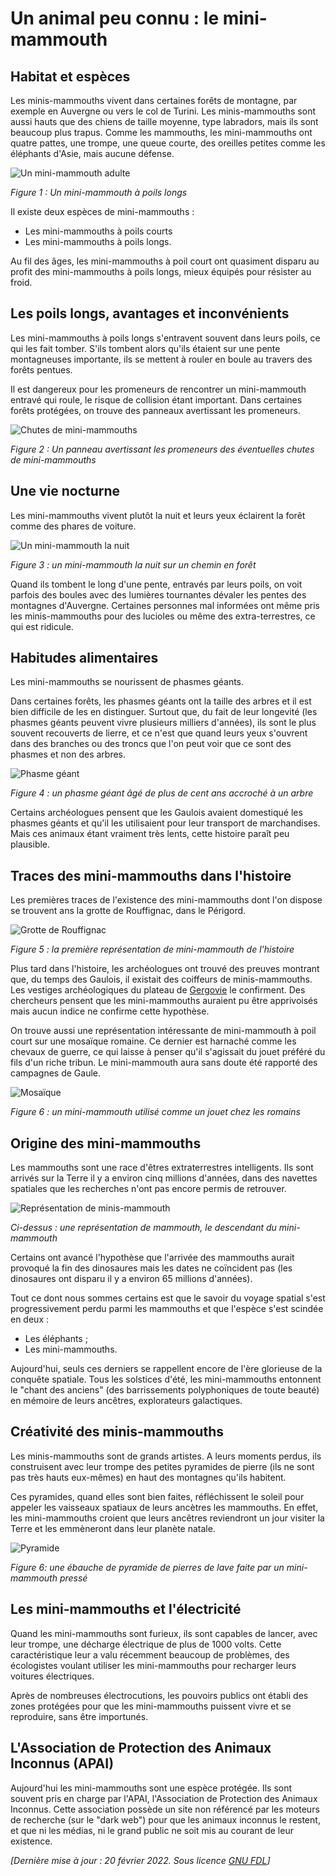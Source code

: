 # Un animal peu connu : le mini-mammouth

## Habitat et espèces

Les minis-mammouths vivent dans certaines forêts de montagne, par exemple en Auvergne ou vers le col de Turini. Les minis-mammouths sont aussi hauts que des chiens de taille moyenne, type labradors, mais ils sont beaucoup plus trapus. Comme les mammouths, les mini-mammouths ont quatre pattes, une trompe, une queue courte, des oreilles petites comme les éléphants d'Asie, mais aucune défense.

![Un mini-mammouth adulte](mm-poils.png "Mini-mammouth")

_Figure 1 : Un mini-mammouth à poils longs_

Il existe deux espèces de mini-mammouths :
* Les mini-mammouths à poils courts
* Les mini-mammouths à poils longs.

Au fil des âges, les mini-mammouths à poil court ont quasiment disparu au profit des mini-mammouths à poils longs, mieux équipés pour résister au froid.

## Les poils longs, avantages et inconvénients

Les mini-mammouths à poils longs s'entravent souvent dans leurs poils, ce qui les fait tomber. S'ils tombent alors qu'ils étaient sur une pente montagneuses importante, ils se mettent à rouler en boule au travers des forêts pentues.

Il est dangereux pour les promeneurs de rencontrer un mini-mammouth entravé qui roule, le risque de collision étant important. Dans certaines forêts protégées, on trouve des panneaux avertissant les promeneurs.

![Chutes de mini-mammouths](chutes.png "Chutes de mini-mammouths")

_Figure 2 : Un panneau avertissant les promeneurs des éventuelles chutes de mini-mammouths_


## Une vie nocturne

Les mini-mammouths vivent plutôt la nuit et leurs yeux éclairent la forêt comme des phares de voiture.

![Un mini-mammouth la nuit](mm-nuit.png "Un mini-mammouth la nuit")

_Figure 3 : un mini-mammouth la nuit sur un chemin en forêt_

Quand ils tombent le long d'une pente, entravés par leurs poils, on voit parfois des boules avec des lumières tournantes dévaler les pentes des montagnes d'Auvergne. Certaines personnes mal informées ont même pris les minis-mammouths pour des lucioles ou même des extra-terrestres, ce qui est ridicule.

## Habitudes alimentaires

Les mini-mammouths se nourissent de phasmes géants.

Dans certaines forêts, les phasmes géants ont la taille des arbres et il est bien difficile de les en distinguer. Surtout que, du fait de leur longevité (les phasmes géants peuvent vivre plusieurs milliers d'années), ils sont le plus souvent recouverts de lierre, et ce n'est que quand leurs yeux s'ouvrent dans des branches ou des troncs que l'on peut voir que ce sont des phasmes et non des arbres.

![Phasme géant](phasmegeant.png "Phasme géant")

_Figure 4 : un phasme géant âgé de plus de cent ans accroché à un arbre_

Certains archéologues pensent que les Gaulois avaient domestiqué les phasmes géants et qu'il les utilisaient pour leur transport de marchandises. Mais ces animaux étant vraiment très lents, cette histoire paraît peu plausible.

## Traces des mini-mammouths dans l'histoire

Les premières traces de l'existence des mini-mammouths dont l'on dispose se trouvent ans la grotte de Rouffignac, dans le Périgord.

![Grotte de Rouffignac](roufignac.png "Grotte de Rouffignac")

_Figure 5 : la première représentation de mini-mammouth de l'histoire_

Plus tard dans l'histoire, les archéologues ont trouvé des preuves montrant que, du temps des Gaulois, il existait des coiffeurs de minis-mammouths. Les vestiges archéologiques du plateau de [Gergovie](https://fr.wikipedia.org/wiki/Si%C3%A8ge_de_Gergovie "Gergovie") le confirment. Des chercheurs pensent que les mini-mammouths auraient pu être apprivoisés mais aucun indice ne confirme cette hypothèse.

On trouve aussi une représentation intéressante de mini-mammouth à poil court sur une mosaïque romaine. Ce dernier est harnaché comme les chevaux de guerre, ce qui laisse à penser qu'il s'agissait du jouet préféré du fils d'un riche tribun. Le mini-mammouth aura sans doute été rapporté des campagnes de Gaule.

![Mosaïque](mosaique.png "Mosaïque")

_Figure 6 : un mini-mammouth utilisé comme un jouet chez les romains_

## Origine des mini-mammouths

Les mammouths sont une race d'êtres extraterrestres intelligents. Ils sont arrivés sur la Terre il y a environ cinq millions d'années, dans des navettes spatiales que les recherches n'ont pas encore permis de retrouver.

![Représentation de minis-mammouth](mm.png "Minis-mammouth")

_Ci-dessus : une représentation de mammouth, le descendant du mini-mammouth_

Certains ont avancé l'hypothèse que l'arrivée des mammouths aurait provoqué la fin des dinosaures  mais les dates ne coïncident pas (les dinosaures ont disparu il y a environ 65 millions d'années).

Tout ce dont nous sommes certains est que le savoir du voyage spatial s'est progressivement perdu parmi les mammouths et que l'espèce s'est scindée en deux :
* Les éléphants ;
* Les mini-mammouths.

Aujourd'hui, seuls ces derniers se rappellent encore de l'ère glorieuse de la conquête spatiale. Tous les solstices d'été, les mini-mammouths entonnent le "chant des anciens" (des barrissements polyphoniques de toute beauté) en mémoire de leurs ancêtres, explorateurs galactiques.

## Créativité des minis-mammouths

Les minis-mammouths sont de grands artistes. A leurs moments perdus, ils construisent avec leur trompe des petites pyramides de pierre (ils ne sont pas très hauts eux-mêmes) en haut des montagnes qu'ils habitent. 

Ces pyramides, quand elles sont bien faites, réfléchissent le soleil pour appeler les vaisseaux spatiaux de leurs ancètres les mammouths. En effet, les mini-mammouths croient que leurs ancêtres reviendront un jour visiter la Terre et les emmèneront dans leur planète natale.

![Pyramide](pyramide.png "pyramide")

_Figure 6: une ébauche de pyramide de pierres de lave faite par un mini-mammouth pressé_

## Les mini-mammouths et l'électricité

Quand les mini-mammouths sont furieux, ils sont capables de lancer, avec leur trompe, une décharge électrique de plus de 1000 volts. Cette caractéristique leur a valu récemment beaucoup de problèmes, des écologistes voulant utiliser les mini-mammouths pour recharger leurs voitures électriques.

Après de nombreuses électrocutions, les pouvoirs publics ont établi des zones protégées pour que les mini-mammouths puissent vivre et se reproduire, sans être importunés.

## L'Association de Protection des Animaux Inconnus (APAI)

Aujourd'hui les mini-mammouths sont une espèce protégée. Ils sont souvent pris en charge par l'APAI, l'Association de Protection des Animaux Inconnus. Cette association possède un site non référencé par les moteurs de recherche (sur le "dark web") pour que les animaux inconnus le restent, et que ni les  médias, ni le grand public ne soit mis au courant de leur existence.

_[Dernière mise à jour : 20 février 2022. Sous licence [GNU FDL](LICENSE.md "License")]_

